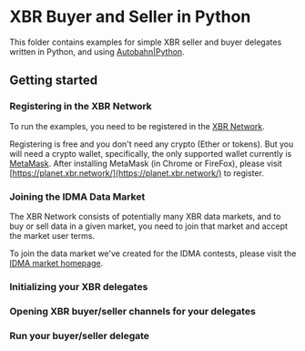 # XBR Buyer and Seller in Python

This folder contains examples for simple XBR seller and buyer delegates written in Python,
and using [Autobahn|Python](https://github.com/crossbario/autobahn-python).

## Getting started

### Registering in the XBR Network

To run the examples, you need to be registered in the [XBR Network](https://xbr.network/).

Registering is free and you don't need any crypto (Ether or tokens). But you will need a crypto
wallet, specifically, the only supported wallet currently is [MetaMask](https://metamask.io/).
After installing MetaMask (in Chrome or FireFox), please visit [https://planet.xbr.network/](https://planet.xbr.network/) to register.

### Joining the IDMA Data Market

The XBR Network consists of potentially many XBR data markets, and to buy or sell data in a given market,
you need to join that market and accept the market user terms.

To join the data market we've created for the IDMA contests, please visit the [IDMA market homepage](https://planet.xbr.network/market/1388ddf6fe364201b1aacb7e36b4cfb3).

### Initializing your XBR delegates

### Opening XBR buyer/seller channels for your delegates

### Run your buyer/seller delegate
